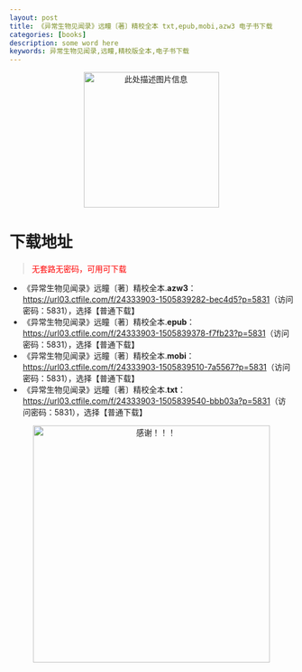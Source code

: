 ```yaml
---
layout: post
title: 《异常生物见闻录》远瞳〔著〕精校全本 txt,epub,mobi,azw3 电子书下载
categories: [books]
description: some word here
keywords: 异常生物见闻录,远瞳,精校版全本,电子书下载
---
```


<div align="center"><img src="https://qweree.cn/wp-content/uploads/2025/05/ycswjwl.jpg" alt="此处描述图片信息" width="240px" height="auto"></div>

# 下载地址

> <p style="color:red" >无套路无密码，可用可下载</p>

- 《异常生物见闻录》远瞳〔著〕精校全本.**azw3**：<https://url03.ctfile.com/f/24333903-1505839282-bec4d5?p=5831>（访问密码：5831），选择【普通下载】
- 《异常生物见闻录》远瞳〔著〕精校全本.**epub**：<https://url03.ctfile.com/f/24333903-1505839378-f7fb23?p=5831>（访问密码：5831），选择【普通下载】
- 《异常生物见闻录》远瞳〔著〕精校全本.**mobi**：<https://url03.ctfile.com/f/24333903-1505839510-7a5567?p=5831>（访问密码：5831），选择【普通下载】
- 《异常生物见闻录》远瞳〔著〕精校全本.**txt**：<https://url03.ctfile.com/f/24333903-1505839540-bbb03a?p=5831>（访问密码：5831），选择【普通下载】

<div align="center"><img src="https://pic.imgdb.cn/item/6707df6bd29ded1a8ce37031.gif" alt="感谢！！！" width="420px" height="auto"/></div>
